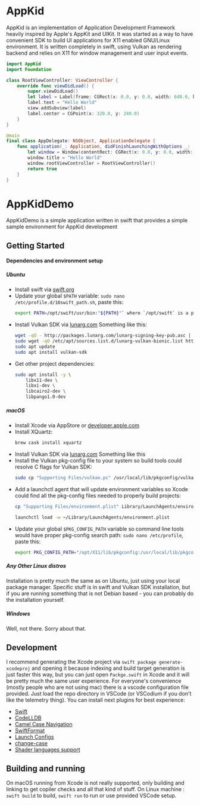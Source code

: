 # AppKid

AppKid is an implementation of Application Development Framework heavily inspired by Apple's AppKit and UIKit. It was started as a way to have convenient SDK to build UI applications for X11 enabled GNU/Linux environment. It is written completely in swift, using Vulkan as rendering backend and relies on X11 for window management and user input events.

```swift
import AppKid
import Foundation

class RootViewController: ViewController {
    override func viewDidLoad() {
        super.viewDidLoad()
        let label = Label(frame: CGRect(x: 0.0, y: 0.0, width: 640.0, height: 44.0))
        label.text = "Hello World"
        view.addSubview(label)
        label.center = CGPoint(x: 320.0, y: 240.0)
    }
}

@main
final class AppDelegate: NSObject, ApplicationDelegate {
    func application(_: Application, didFinishLaunchingWithOptions _: [Application.LaunchOptionsKey: Any]? = nil) -> Bool {
        let window = Window(contentRect: CGRect(x: 0.0, y: 0.0, width: 640.0, height: 480.0))
        window.title = "Hello World"
        window.rootViewController = RootViewController()
        return true
    }
}
```

# AppKidDemo

AppKidDemo is a simple application written in swift that provides a simple sample environment for AppKid development

## Getting Started
#### Dependencies and environment setup
##### Ubuntu
- Install swift via [swift.org](https://swift.org/getting-started/#installing-swift)
- Update your global `$PATH` variable: `sudo nano /etc/profile.d/10swift_path.sh`, paste this:
	```bash
	export PATH=/opt/swift/usr/bin:"${PATH}"` where `/opt/swift` is a path to your swift toolchai
	```
- Install Vulkan SDK via [lunarg.com](https://vulkan.lunarg.com/sdk/home#linux)
	Something like this:
	```bash
	wget -qO - http://packages.lunarg.com/lunarg-signing-key-pub.asc | sudo apt-key add -
	sudo wget -qO /etc/apt/sources.list.d/lunarg-vulkan-bionic.list http://packages.lunarg.com/vulkan/lunarg-vulkan-bionic.list
	sudo apt update
	sudo apt install vulkan-sdk
	```
- Get other project dependencies:
	```bash
	sudo apt install -y \
		libx11-dev \
		libxi-dev \
		libcairo2-dev \
		libpango1.0-dev
	```
##### macOS
- Install Xcode via AppStore or [developer.apple.com](https://developer.apple.com/download/more/)
- Install XQuartz:
	```bash
	brew cask install xquartz
	```
- Install Vulkan SDK via [lunarg.com](https://vulkan.lunarg.com/sdk/home#mac)
Something like this
- Install the Vulkan pkg-config file to your system so build tools could resolve C flags for Vulkan SDK:
	```bash
	sudo cp "Supporting Files/vulkan.pc" /usr/local/lib/pkgconfig/vulkan.pc
	```
- Add a launchctl agent that will update environment variables so Xcode could find all the pkg-config files needed to properly build projects:
	```bash
	cp "Supporting Files/environment.plist" Library/LaunchAgents/environment.plist

	launchctl load -w ~/Library/LaunchAgents/environment.plist
	```
- Update your global `$PKG_CONFIG_PATH` variable so command line tools would have proper pkg-config search path: `sudo nano /etc/profile`, paste this:
	```bash
	export PKG_CONFIG_PATH="/opt/X11/lib/pkgconfig:/usr/local/lib/pkgconfig:/usr/local/lib:$PKG_CONFIG_PATH"
	```
##### Any Other Linux distros
Installation is pretty much the same as on Ubuntu, just using your local package manager. Specific stuff is in swift and Vulkan SDK installation, but if you are running something that is not Debian based - you can probably do the installation yourself.
##### Windows
Well, not there. Sorry about that.
## Development
I recommend generating the Xcode project via `swift package generate-xcodeproj` and opening it because indexing and build target generation is just faster this way, but you can just open `Packge.swift` in Xcode and it will be pretty much the same user experience.
For everyone's convenience (mostly people who are not using mac) there is a vscode configuration file provided. Just load the repo directory in VSCode (or VSCodium if you don't like the telemetry thing). You can install next plugins for best experience: 
- [Swift](https://marketplace.visualstudio.com/items?itemName=sswg.swift-lang)
- [CodeLLDB](https://marketplace.visualstudio.com/items?itemName=vadimcn.vscode-lldb)
- [Camel Case Navigation](https://marketplace.visualstudio.com/items?itemName=maptz.camelcasenavigation)
- [SwiftFormat](https://marketplace.visualstudio.com/items?itemName=vknabel.vscode-swiftformat)
- [Launch Configs](https://marketplace.visualstudio.com/items?itemName=ArturoDent.launch-config)
- [change-case](https://marketplace.visualstudio.com/items?itemName=wmaurer.change-case)
- [Shader languages support](https://marketplace.visualstudio.com/items?itemName=slevesque.shader)

## Building and running
On macOS running from Xcode is not really supported, only building and linking to get copiler checks and all that kind of stuff.
On Linux machine : `swift build` to build, `swift run` to run or use provided VSCode setup.